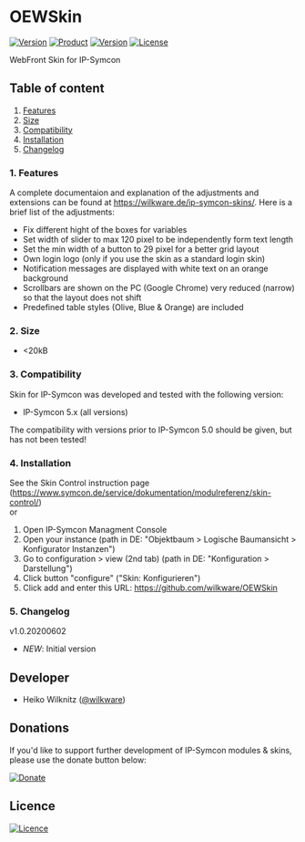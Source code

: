 # OEWSkin

[![Version](https://img.shields.io/badge/Symcon-Webfront--Skin-red.svg)](https://www.symcon.de/service/dokumentation/entwicklerbereich/sdk-tools/sdk-skins/)
[![Product](https://img.shields.io/badge/Symcon%20Version-5.x-blue.svg)](https://www.symcon.de/produkt/)
[![Version](https://img.shields.io/badge/Skin%20Version-1.0.20200602-orange.svg)](https://github.com/Wilkware/WwxSkin)
[![License](https://img.shields.io/badge/License-CC%20BY--NC--SA%204.0-green.svg)](https://creativecommons.org/licenses/by-nc-sa/4.0/)

WebFront Skin for IP-Symcon

## Table of content

1. [Features](#1-features)
2. [Size](#2-size)
3. [Compatibility](#3-compatibility)
4. [Installation](#4-installation)
5. [Changelog](#5-changelog)

### 1. Features

A complete documentaion and explanation of the adjustments and extensions can be found at <https://wilkware.de/ip-symcon-skins/>.
Here is a brief list of the adjustments:

* Fix different hight of the boxes for variables
* Set width of slider to max 120 pixel to be independently form text length
* Set the min width of a button to 29 pixel for a better grid layout
* Own login logo (only if you use the skin as a standard login skin)
* Notification messages are displayed with white text on an orange background
* Scrollbars are shown on the PC (Google Chrome) very reduced (narrow) so that the layout does not shift
* Predefined table styles (Olive, Blue & Orange) are included

### 2. Size

* <20kB

### 3. Compatibility

Skin for IP-Symcon was developed and tested with the following version:

* IP-Symcon 5.x (all versions)

The compatibility with versions prior to IP-Symcon 5.0 should be given, but has not been tested!

### 4. Installation

See the Skin Control instruction page (<https://www.symcon.de/service/dokumentation/modulreferenz/skin-control/>)  
or

1. Open IP-Symcon Managment Console
2. Open your instance (path in DE: "Objektbaum > Logische Baumansicht > Konfigurator Instanzen")
3. Go to configuration > view (2nd tab) (path in DE: "Konfiguration > Darstellung")
4. Click button "configure" ("Skin: Konfigurieren")
5. Click add and enter this URL: <https://github.com/wilkware/OEWSkin>

### 5. Changelog

v1.0.20200602

* _NEW_: Initial version

## Developer

* Heiko Wilknitz ([@wilkware](https://github.com/wilkware))

## Donations

If you'd like to support further development of IP-Symcon modules & skins, please use the donate button below:

[![Donate](https://img.shields.io/badge/Donate%20with-PayPal-blue.svg)](https://www.paypal.com/cgi-bin/webscr?cmd=_s-xclick&hosted_button_id=8816166)

## Licence

[![Licence](https://licensebuttons.net/i/l/by-nc-sa/transparent/00/00/00/88x31-e.png)](https://creativecommons.org/licenses/by-nc-sa/4.0/)
